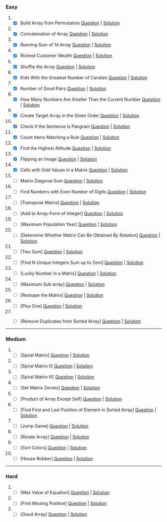 ### Easy
1. - [x] Build Array from Permutation
    [Question](https://leetcode.com/problems/build-array-from-permutation/)
    |
    [Solution](./Easy/leetcode1920.java)
2. - [x] Concatenation of Array
    [Question](https://leetcode.com/problems/concatenation-of-array/)
    |
    [Solution](./Easy/leetcode1929.java)
3. - [x] Running Sum of 1d Array
    [Question](https://leetcode.com/problems/running-sum-of-1d-array/)
    |
    [Solution](./Easy/leetcode1480.java)
4. - [x] Richest Customer Wealth
    [Question](https://leetcode.com/problems/richest-customer-wealth/)
    |
    [Solution](./Easy/leetcode1672.java)
5. - [x] Shuffle the Array
    [Question](https://leetcode.com/problems/shuffle-the-array/)
    |
    [Solution](./Easy/leetcode1470.java)

6. - [x] Kids With the Greatest Number of Candies
    [Question](https://leetcode.com/problems/kids-with-the-greatest-number-of-candies/)
    |
    [Solution](./Easy/leetcode1431.java)

7. - [x] Number of Good Pairs
    [Question](https://leetcode.com/problems/number-of-good-pairs/)
    |
    [Solution](./Easy/leetcode1512.java)

8. - [x] How Many Numbers Are Smaller Than the Current Number
    [Question](https://leetcode.com/problems/how-many-numbers-are-smaller-than-the-current-number/)
    |
    [Solution](./Easy/leetcode1365.java)

9.  - [x] Create Target Array in the Given Order
    [Question](https://leetcode.com/problems/create-target-array-in-the-given-order/)
    |
    [Solution](./Easy/leetcode1389.java)

10. - [x] Check if the Sentence Is Pangram
    [Question](https://leetcode.com/problems/check-if-the-sentence-is-pangram/)
    |
    [Solution](./Easy/leetcode1832.java)

11. - [x] Count Items Matching a Rule
    [Question](https://leetcode.com/problems/count-items-matching-a-rule/)
    |
    [Solution](./Easy/leetcode1773.java)

12. - [x] Find the Highest Altitude
    [Question](https://leetcode.com/problems/find-the-highest-altitude/)
    |
    [Solution](./Easy/leetcode1732.java)

13. - [x] Flipping an Image
    [Question](https://leetcode.com/problems/flipping-an-image/)
    |
    [Solution](./Easy/leetcode832.java)

14. - [x] Cells with Odd Values in a Matrix
    [Question](https://leetcode.com/problems/cells-with-odd-values-in-a-matrix/)
    |
    [Solution](./Easy/leetcode1252.java)

15. - [ ] Matrix Diagonal Sum
    [Question](https://leetcode.com/problems/matrix-diagonal-sum/)
    |
    [Solution](./Easy/)

16. - [ ] Find Numbers with Even Number of Digits
    [Question](https://leetcode.com/problems/find-numbers-with-even-number-of-digits/)
    |
    [Solution](./Easy/)

17. - [ ] [Transpose Matrix]
    [Question](https://leetcode.com/problems/transpose-matrix/)
    |
    [Solution]()

18. - [ ] [Add to Array-Form of Integer]
    [Question](https://leetcode.com/problems/add-to-array-form-of-integer/)
    |
    [Solution]()

19. - [ ] [Maximum Population Year]
    [Question](https://leetcode.com/problems/maximum-population-year/)
    |
    [Solution]()

20. - [ ] [Determine Whether Matrix Can Be Obtained By Rotation]
    [Question](https://leetcode.com/problems/determine-whether-matrix-can-be-obtained-by-rotation/)
    |
    [Solution]()

21. - [ ] [Two Sum]
    [Question](https://leetcode.com/problems/two-sum/)
    |
    [Solution]()

22. - [ ] [Find N Unique Integers Sum up to Zero]
    [Question](https://leetcode.com/problems/find-n-unique-integers-sum-up-to-zero/)
    |
    [Solution]()

23. - [ ] [Lucky Number In a Matrix]
    [Question](https://leetcode.com/problems/lucky-numbers-in-a-matrix/)
    |
    [Solution]()

24. - [ ] [Maximum Sub array]
    [Question](https://leetcode.com/problems/maximum-subarray/)
    |
    [Solution]()

25. - [ ] [Reshape the Matrix]
    [Question](https://leetcode.com/problems/reshape-the-matrix/)
    |
    [Solution]()

26. - [ ] [Plus One]
    [Question](https://leetcode.com/problems/plus-one/)
    |
    [Solution]()

27. - [ ] [Remove Duplicates from Sorted Array]
    [Question](https://leetcode.com/problems/remove-duplicates-from-sorted-array/)
    |
    [Solution]()


---

### Medium
1. - [ ] [Spiral Matrix]
    [Question](https://leetcode.com/problems/spiral-matrix/)
    |
    [Solution]()

2. - [ ] [Spiral Matrix II]
    [Question](https://leetcode.com/problems/spiral-matrix-ii/)
    |
    [Solution]()

3. - [ ] [Spiral Matrix III]
    [Question](https://leetcode.com/problems/spiral-matrix-iii/)
    |
    [Solution]()

4. - [ ] [Set Matrix Zeroes]
    [Question](https://leetcode.com/problems/set-matrix-zeroes/)
    |
    [Solution]()

5. - [ ] [Product of Array Except Self]
    [Question](https://leetcode.com/problems/product-of-array-except-self/)
    |
    [Solution]()

6. - [ ] [Find First and Last Position of Element in Sorted Array]
    [Question](https://leetcode.com/problems/find-first-and-last-position-of-element-in-sorted-array/)
    |
    [Solution]()

7. - [ ] [Jump Game]
    [Question](https://leetcode.com/problems/jump-game/)
    |
    [Solution]()

8. - [ ] [Rotate Array]
    [Question](https://leetcode.com/problems/rotate-array/)
    |
    [Solution]()

9.  - [ ] [Sort Colors]
    [Question](https://leetcode.com/problems/sort-colors/)
    |
    [Solution]()

10. - [ ] [House Robber]
    [Question](https://leetcode.com/problems/house-robber/)
    |
    [Solution]()

---

### Hard
1. - [ ] [Max Value of Equation]
    [Question](https://leetcode.com/problems/max-value-of-equation/)
    |
    [Solution]()
2. - [ ] [First Missing Positive]
    [Question](https://leetcode.com/problems/first-missing-positive/)
    |
    [Solution]()
3. - [ ] [Good Array]
    [Question](https://leetcode.com/problems/check-if-it-is-a-good-array/)
    |
    [Solution]()

